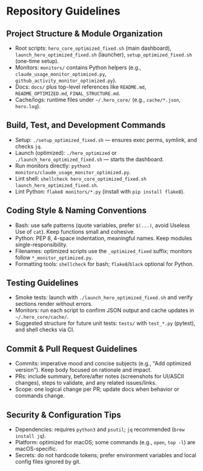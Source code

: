 # Repository Guidelines

## Project Structure & Module Organization
- Root scripts: `hero_core_optimized_fixed.sh` (main dashboard), `launch_hero_optimized_fixed.sh` (launcher), `setup_optimized_fixed.sh` (one-time setup).
- Monitors: `monitors/` contains Python helpers (e.g., `claude_usage_monitor_optimized.py`, `github_activity_monitor_optimized.py`).
- Docs: `docs/` plus top-level references like `README.md`, `README_OPTIMIZED.md`, `FINAL_STRUCTURE.md`.
- Cache/logs: runtime files under `~/.hero_core/` (e.g., `cache/*.json`, `hero.log`).

## Build, Test, and Development Commands
- Setup: `./setup_optimized_fixed.sh` — ensures exec perms, symlink, and checks `jq`.
- Launch (optimized): `./hero_optimized` or `./launch_hero_optimized_fixed.sh` — starts the dashboard.
- Run monitors directly: `python3 monitors/claude_usage_monitor_optimized.py`.
- Lint shell: `shellcheck hero_core_optimized_fixed.sh launch_hero_optimized_fixed.sh`.
- Lint Python: `flake8 monitors/*.py` (install with `pip install flake8`).

## Coding Style & Naming Conventions
- Bash: use safe patterns (quote variables, prefer `$(...)`, avoid Useless Use of `cat`). Keep functions small and cohesive.
- Python: PEP 8, 4-space indentation, meaningful names. Keep modules single-responsibility.
- Filenames: optimized scripts use the `_optimized_fixed` suffix; monitors follow `*_monitor_optimized.py`.
- Formatting tools: `shellcheck` for bash; `flake8`/`black` optional for Python.

## Testing Guidelines
- Smoke tests: launch with `./launch_hero_optimized_fixed.sh` and verify sections render without errors.
- Monitors: run each script to confirm JSON output and cache updates in `~/.hero_core/cache/`.
- Suggested structure for future unit tests: `tests/` with `test_*.py` (pytest), and shell checks via CI.

## Commit & Pull Request Guidelines
- Commits: imperative mood and concise subjects (e.g., "Add optimized version"). Keep body focused on rationale and impact.
- PRs: include summary, before/after notes (screenshots for UI/ASCII changes), steps to validate, and any related issues/links.
- Scope: one logical change per PR; update docs when behavior or commands change.

## Security & Configuration Tips
- Dependencies: requires `python3` and `psutil`; `jq` recommended (`brew install jq`).
- Platform: optimized for macOS; some commands (e.g., `open`, `top -l`) are macOS-specific.
- Secrets: do not hardcode tokens; prefer environment variables and local config files ignored by git.
